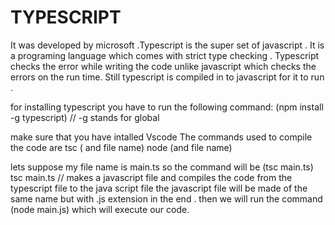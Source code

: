  # TYPESCRIPT 

   It was developed by microsoft .Typescript is the super set of javascript . It is a programing language which comes with strict
type checking . Typescript checks the error while writing the code unlike javascript which checks the errors on the run time.
Still typescript is compiled in to javascript for it to run .

for installing typescript you have to run the following command:
(npm install -g typescript)   // -g stands for global 

make sure that you have intalled Vscode 
 The commands used to compile the code are 
tsc ( and file name) 
node (and file name)

lets suppose my file name is main.ts so the command will be 
(tsc main.ts)
tsc main.ts // makes a javascript file and compiles the code from the typescript file to the java script file
the javascript file will be made of the same name but with .js extension in the end .
then we will run the command (node main.js) which will execute our code.

